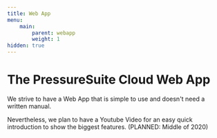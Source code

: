 ```yaml
---
title: Web App
menu:
    main:
        parent: webapp
        weight: 1
hidden: true
---
```


# The PressureSuite Cloud Web App
We strive to have a Web App that is simple to use and doesn't need a written manual.  

Nevertheless, we plan to have a Youtube Video for an easy quick introduction to show the biggest features.
(PLANNED: Middle of 2020)